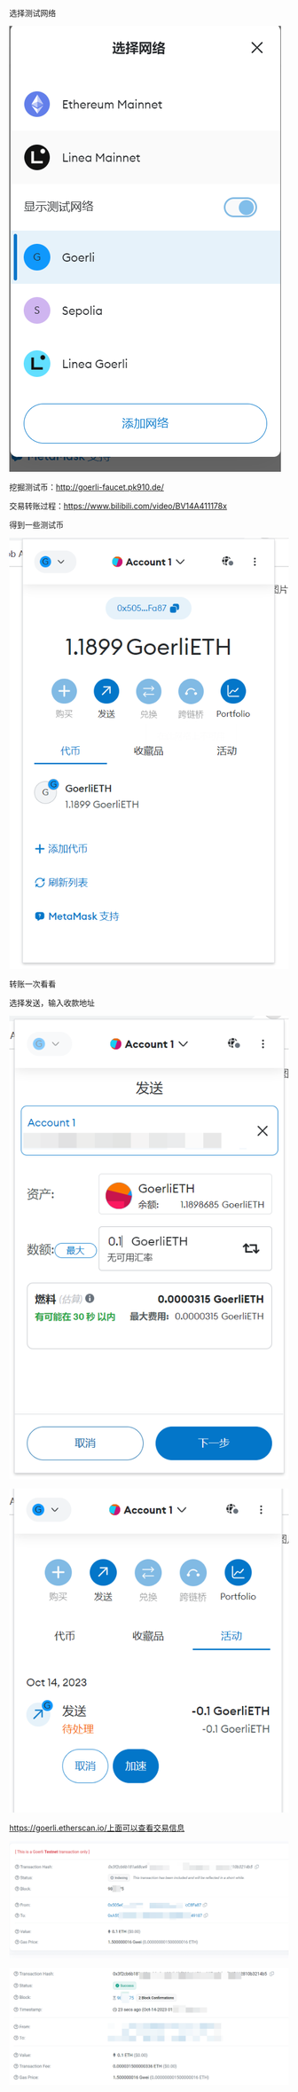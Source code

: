 选择测试网络

![image-20231014145507329](assets\image-20231014145507329.png)

挖掘测试币：http://goerli-faucet.pk910.de/

交易转账过程：https://www.bilibili.com/video/BV14A411178x



得到一些测试币

![image-20231014214805661](assets\image-20231014214805661.png)

转账一次看看

选择发送，输入收款地址

![image-20231014215023561](assets\image-20231014215023561.png)

![image-20231014215103239](assets\image-20231014215103239.png)

https://goerli.etherscan.io/上面可以查看交易信息

![image-20231014215400136](assets\image-20231014215400136.png)

![image-20231014215423872](assets\image-20231014215423872.png)